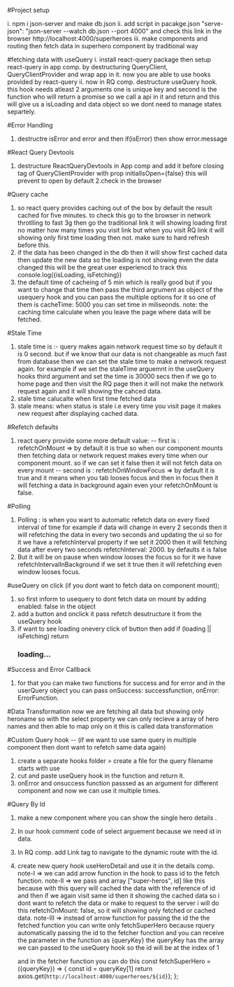 #Project setup

i. npm i json-server and make db.json
ii. add script in pacakge.json "serve-json": "json-server --watch db.json --port 4000" and check this link in the browser http://localhost:4000/superheroes
iii. make components and routing then fetch data in superhero component by traditional way

#fetching data with useQuery
i. install react-query package then setup react-query in app comp. by destructuring QueryClient, QueryClientProvider and wrap app in it. now you are able to use hooks provided by react-query
ii. now in RQ comp. destructure useQuery hook. this hook needs atleast 2 arguments one is unique key and second is the function who will return a promise so we call a api in it and return and this will give us a isLoading and data object so we dont need to manage states separtely.

#Error Handling

1. destructre isError and error and then if(isError) then show error.message

#React Query Devtools

1. destructure ReactQueryDevtools in App comp and add it before closing tag of QueryClientProvider with prop initialIsOpen={false} this will prevent to open by default
   2.check in the browser

#Query cache

1. so react query provides caching out of the box by default the result cached for five minutes. to check this go to the browser in network throtlling to fast 3g then go the traditional link it will showing loading first no matter how many times you visit link but when you visit RQ link it will showing only first time loading then not. make sure to hard refresh before this.
2. if the data has been changed in the db then it will show first cached data then update the new data so the loading is not showing even the data changed this will be the great user experiencd to track this console.log({isLoading, isFetching})
3. the default time of cacheing of 5 min which is really good but if you want to change that time then pass the third argrument as object of the usequery hook and you can pass the multiple options for it so one of them is cacheTime: 5000 you can set time in miliseonds.
   note: the caching time calculate when you leave the page where data will be fetched.

#Stale Time

1. stale time is :- query makes again network request time so by default it is 0 second. but if we know that our data is not changeable as much fast from database then we can set the stale time to make a network request again. for example if we set the staleTime arguemnt in the useQuery hooks third argument and set the time is 30000 secs then if we go to home page and then visit the RQ page then it will not make the network request again and it will showing the cahced data.
2. stale time calucalte when first time fetched data
3. stale means: when status is stale i.e every time you visit page it makes new request after displaying cached data.

#Refetch defaults

1. react query provide some more default value:
   -- first is : refetchOnMount => by default it is true so when our component mounts then fetching data or network request makes every time when our component mount. so if we can set it false then it will not fetch data on every mount
   -- second is : refetchOnWindowFocus => by default it is true and it means when you tab looses focus and then in focus then it will fetching a data in background again even your refetchOnMount is false.

#Polling

1. Polling : is when you want to automatic refetch data on every fixed interval of time for example if data will change in every 2 seconds then it will refetching the data in every two seconds and updating the ui so for it we have a refetchInterval property if we set it 2000 then it will fetching data after every two seconds refetchInterval: 2000. by defaults it is false
2. But it will be on pause when window looses the focus so for it we have refetchIntervalInBackground if we set it true then it will refetching even window looses focus.

#useQuery on click (if you dont want to fetch data on component mount);

1. so first inform to usequery to dont fetch data on mount by adding enabled: false in the object
2. add a button and onclick it pass refetch desutructure it from the useQuery hook
3. if want to see loading onevery click of button then add if (loading || isFetching) return <h3>loading...</h3>

#Success and Error Callback

1. for that you can make two functions for success and for error and in the userQuery object you can pass onSuccess: successfunction, onError: ErrorFunction.

#Data Transformation
now we are fetching all data but showing only heroname so with the select property we can only recieve a array of hero names and then able to map only on it this is called data transformation

#Custom Query hook -- (if we want to use same query in multiple component then dont want to refetch same data again)

1. create a separate hooks folder > create a file for the query filename starts with use
2. cut and paste useQuery hook in the function and return it.
3. onError and onsuccess function passsed as an argument for different component and now we can use it multiple times.

#Query By Id

1. make a new component where you can show the single hero details <HeroDetailPage />.
2. In our hook comment code of select arguement because we need id in data.
3. In RQ comp. add Link tag to navigate to the dynamic route with the id.
4. create new query hook useHeroDetail and use it in the details comp.
   note-I => we can add arrow function in the hook to pass id to the fetch function.
   note-II => we pass and array ["super-heros", id] like this because with this query will cached the data with the reference of id and then if we again visit same id then it showing the cached data so i dont want to refetch the data or make to request to the server i will do this refetchOnMount: false, so it will showing only fetched or cached data.
   note-III => instead of arrow function for passing the id the the fetched function you can write only fetchSuperHero because rquery automatically passing the id to the fetcher function and you can receive the parameter in the function as {queryKey} the queryKey has the array we can passed to the useQuery hook so the id will be at the index of 1

   and in the fetcher function you can do this
   const fetchSuperHero = ({queryKey}) => {
   const id = queryKey[1]
   return axios.get(`http://localhost:4000/superheroes/${id}`);
   };
